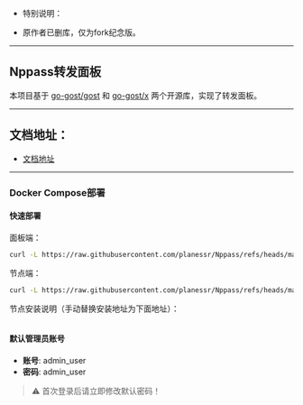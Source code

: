 - 特别说明：

- 原作者已删库，仅为fork纪念版。

---

## Nppass转发面板

本项目基于 [go-gost/gost](https://github.com/go-gost/gost) 和 [go-gost/x](https://github.com/go-gost/x) 两个开源库，实现了转发面板。

---
## 文档地址：
- [文档地址](https://brunuhville.github.io/flux-panel)
---

### Docker Compose部署
#### 快速部署

面板端：
```bash
curl -L https://raw.githubusercontent.com/planessr/Nppass/refs/heads/main/panel_install.sh -o panel_install.sh && chmod +x panel_install.sh && ./panel_install.sh

```

节点端：
```bash
curl -L https://raw.githubusercontent.com/planessr/Nppass/refs/heads/main/install.sh -o install.sh && chmod +x install.sh && ./install.sh

```

节点安装说明（手动替换安装地址为下面地址）：
```curl -L https://raw.githubusercontent.com/planessr/Nppass/refs/heads/main/install.sh -o ./install.sh && chmod +x ./install.sh && ./install.sh -a 面板机IP:6365 -s 节点密钥

```



#### 默认管理员账号

- **账号**: admin_user
- **密码**: admin_user

> ⚠️ 首次登录后请立即修改默认密码！